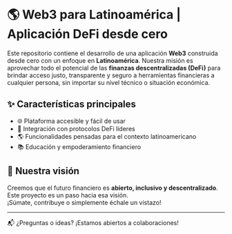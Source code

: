 # 🌎 Web3 para Latinoamérica | Aplicación DeFi desde cero

Este repositorio contiene el desarrollo de una aplicación **Web3** construida desde cero con un enfoque en **Latinoamérica**. Nuestra misión es aprovechar todo el potencial de las **finanzas descentralizadas (DeFi)** para brindar acceso justo, transparente y seguro a herramientas financieras a cualquier persona, sin importar su nivel técnico o situación económica.

## ✨ Características principales

- 🌐 Plataforma accesible y fácil de usar  
- 🔗 Integración con protocolos DeFi líderes  
- 🌎 Funcionalidades pensadas para el contexto latinoamericano  
- 📚 Educación y empoderamiento financiero  

## 🚀 Nuestra visión

Creemos que el futuro financiero es **abierto, inclusivo y descentralizado**. Este proyecto es un paso hacia esa visión.  
¡Súmate, contribuye o simplemente échale un vistazo!

---

📬 ¿Preguntas o ideas? ¡Estamos abiertos a colaboraciones!
